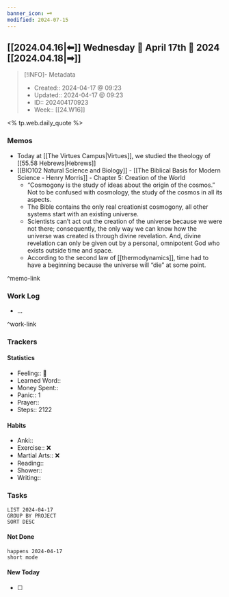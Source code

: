```yaml
---
banner_icon: 🗝️
modified: 2024-07-15
---
```


## [[2024.04.16|⬅]] Wednesday 💠 April 17th 💠 2024 [[2024.04.18|➡]]

> [!INFO]- Metadata
> - Created:: 2024-04-17 @ 09:23
> - Updated:: 2024-04-17 @ 09:23
> - ID:: 202404170923
> - Week:: [[24.W16]]

<% tp.web.daily_quote %>

### Memos

- Today at [[The Virtues Campus|Virtues]], we studied the theology of [[55.58 Hebrews|Hebrews]]
- [[BIO102 Natural Science and Biology]] - [[The Biblical Basis for Modern Science - Henry Morris]] - Chapter 5: Creation of the World
	- “Cosmogony is the study of ideas about the origin of the cosmos.” Not to be confused with cosmology, the study of the cosmos in all its aspects.
	- The Bible contains the only real creationist cosmogony, all other systems start with an existing universe.
	- Scientists can’t act out the creation of the universe because we were not there; consequently, the only way we can know how the universe was created is through divine revelation. And, divine revelation can only be given out by a personal, omnipotent God who exists outside time and space.
	- According to the second law of [[thermodynamics]], time had to have a beginning because the universe will “die” at some point.

^memo-link

### Work Log

- …

^work-link

### Trackers

#### Statistics

- Feeling:: 🙂
- Learned Word:: 
- Money Spent:: 
- Panic:: 1
- Prayer:: 
- Steps:: 2122

#### Habits

- Anki:: 
- Exercise:: ❌
- Martial Arts:: ❌
- Reading:: 
- Shower:: 
- Writing:: 

### Tasks

```toggl
LIST 2024-04-17
GROUP BY PROJECT
SORT DESC
```

#### Not Done

```tasks
happens 2024-04-17
short mode
```

#### New Today
- [ ]
